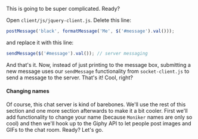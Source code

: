 This is going to be super complicated. Ready?

Open `client/js/jquery-client.js`. Delete this line:

```javascript
postMessage('black', formatMessage('Me', $('#message').val()));
```

and replace it with this line:

```javascript
sendMessage($('#message').val()); // server messaging
```

And that's it. Now, instead of just printing to the message box, submitting
a new message uses our `sendMessage` functionality from `socket-client.js` to
send a message to the server. That's it! Cool, right?


#### Changing names

Of course, this chat server is kind of barebones. We'll use the rest of this
section and one more section afterwards to make it a bit cooler. First we'll add
functionality to change your name (because `Moniker` names are only so cool) and
then we'll hook up to the Giphy API to let people post images and GIFs to the
chat room. Ready? Let's go.
